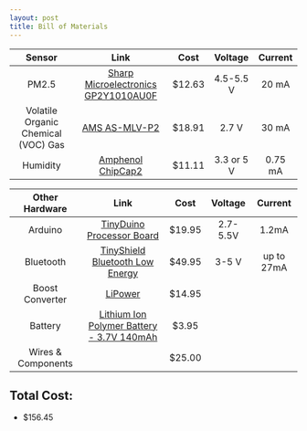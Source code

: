 ```yaml
---
layout: post
title: Bill of Materials
---
```

| Sensor | Link | Cost | Voltage | Current |
| :---: | :---: | :---: | :---: | :---: |
| PM2.5 | [Sharp Microelectronics GP2Y1010AU0F](http://www.digikey.com/product-detail/en/GP2Y1010AU0F/425-2068-ND/720164) | $12.63 | 4.5-5.5 V | 20 mA |
| Volatile Organic Chemical (VOC) Gas | [AMS AS-MLV-P2](http://www.digikey.com/product-detail/en/AS-MLV-P2/AS-MLV-P2-ND/5117220) | $18.91 | 2.7 V | 30 mA |
| Humidity | [Amphenol ChipCap2](http://www.digikey.com/product-highlights/us/en/amphenol-advanced-sensors-chipcap2-humidity-temp-sensors/3697) | $11.11 | 3.3 or 5 V | 0.75 mA |

| Other Hardware | Link | Cost | Voltage | Current |
| :---: | :---: | :---: | :---: | :---: |
| Arduino | [TinyDuino Processor Board](https://tiny-circuits.com/tinyduino-processor-board.html) | $19.95 | 2.7-5.5V | 1.2mA |
| Bluetooth | [TinyShield Bluetooth Low Energy](https://tiny-circuits.com/tiny-shield-bluetooth-low-energy.html) | $49.95 | 3-5 V | up to 27mA |
| Boost Converter | [LiPower](https://www.sparkfun.com/products/10255) | $14.95 | | |
| Battery | [Lithium Ion Polymer Battery - 3.7V 140mAh](https://tiny-circuits.com/tiny-duino-lithium-140mah.html) | $3.95 | | |
| Wires & Components | | $25.00 | | |

## Total Cost:
* $156.45
